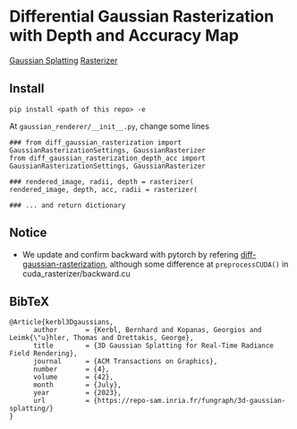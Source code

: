 # Differential Gaussian Rasterization with Depth and Accuracy Map

[Gaussian Splatting](https://github.com/graphdeco-inria/gaussian-splatting)
[Rasterizer](https://github.com/graphdeco-inria/diff-gaussian-rasterization/tree/59f5f77e3ddbac3ed9db93ec2cfe99ed6c5d121d)

## Install
```
pip install <path of this repo> -e
```

At `gaussian_renderer/__init__.py`, change some lines
```
### from diff_gaussian_rasterization import GaussianRasterizationSettings, GaussianRasterizer
from diff_gaussian_rasterization_depth_acc import GaussianRasterizationSettings, GaussianRasterizer

### rendered_image, radii, depth = rasterizer(
rendered_image, depth, acc, radii = rasterizer(

### ... and return dictionary
```

## Notice
* We update and confirm backward with pytorch by refering [diff-gaussian-rasterization](https://github.com/ashawkey/diff-gaussian-rasterization/tree/main), although some difference at `preprocessCUDA()` in cuda_rasterizer/backward.cu


<section class="section" id="BibTeX">
  <div class="container is-max-desktop content">
    <h2 class="title">BibTeX</h2>
    <pre><code>@Article{kerbl3Dgaussians,
      author       = {Kerbl, Bernhard and Kopanas, Georgios and Leimk{\"u}hler, Thomas and Drettakis, George},
      title        = {3D Gaussian Splatting for Real-Time Radiance Field Rendering},
      journal      = {ACM Transactions on Graphics},
      number       = {4},
      volume       = {42},
      month        = {July},
      year         = {2023},
      url          = {https://repo-sam.inria.fr/fungraph/3d-gaussian-splatting/}
}</code></pre>
  </div>
</section>
